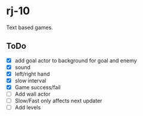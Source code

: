 # rj-10

Text based games.

## ToDo

- [x] add goal actor to background for goal and enemy
- [x] sound
- [x] left/right hand
- [x] slow interval
- [x] Game success/fail
- [ ] Add wall actor
- [ ] Slow/Fast only affects next updater
- [ ] Add levels
